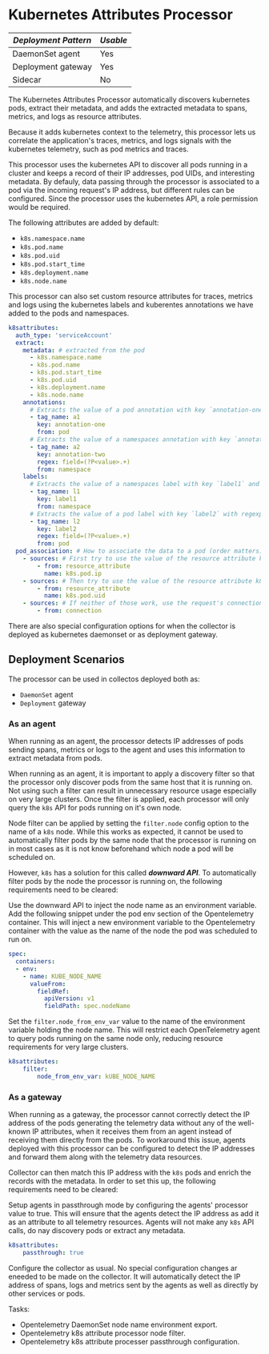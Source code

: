 # Kubernetes Attributes Processor

|***Deployment Pattern***|***Usable***|
|---|---|
|DaemonSet agent|Yes|
|Deployment gateway|Yes|
|Sidecar|No|

The Kubernetes Attributes Processor automatically discovers kubernetes pods,
extract their metadata, and adds the extracted metadata to spans, metrics, and
logs as resource attributes.

Because it adds kubernetes context to the telemetry, this processor lets us
correlate the application's traces, metrics, and logs signals with the
kubernetes telemetry, such as pod metrics and traces.

This processor uses the kubernetes API to discover all pods running in a cluster
and keeps a record of their IP addresses, pod UIDs, and interesting metadata. By
defauly, data passing through the processor is associated to a pod via the
incoming request's IP address, but different rules can be configured. Since the
processor uses the kubernetes API, a role permission would be required.

The following attributes are added by default:
- `k8s.namespace.name`
- `k8s.pod.name`
- `k8s.pod.uid`
- `k8s.pod.start_time`
- `k8s.deployment.name`
- `k8s.node.name`

This processor can also set custom resource attributes for traces, metrics and
logs using the kubernetes labels and kuberentes annotations we have added to the
pods and namespaces.

```yaml
k8sattributes:
  auth_type: 'serviceAccount'
  extract:
    metadata: # extracted from the pod
      - k8s.namespace.name
      - k8s.pod.name
      - k8s.pod.start_time
      - k8s.pod.uid
      - k8s.deployment.name
      - k8s.node.name
    annotations:
      # Extracts the value of a pod annotation with key `annotation-one` and inserts it as a resource attribute with key `a1`
      - tag_name: a1
        key: annotation-one
        from: pod
      # Extracts the value of a namespaces annotation with key `annotation-two` with regexp and inserts it as a resource  with key `a2`
      - tag_name: a2
        key: annotation-two
        regex: field=(?P<value>.+)
        from: namespace
    labels:
      # Extracts the value of a namespaces label with key `label1` and inserts it as a resource attribute with key `l1`
      - tag_name: l1
        key: label1
        from: namespace
      # Extracts the value of a pod label with key `label2` with regexp and inserts it as a resource attribute with key `l2`
      - tag_name: l2
        key: label2
        regex: field=(?P<value>.+)
        from: pod
  pod_association: # How to associate the data to a pod (order matters)
    - sources: # First try to use the value of the resource attribute k8s.pod.ip
        - from: resource_attribute
          name: k8s.pod.ip
    - sources: # Then try to use the value of the resource attribute k8s.pod.uid
        - from: resource_attribute
          name: k8s.pod.uid
    - sources: # If neither of those work, use the request's connection to get the pod IP.
        - from: connection
```

There are also special configuration options for when the collector is deployed
as kubernetes daemonset or as deployment gateway.

## Deployment Scenarios

The processor can be used in collectos deployed both as:
- `DaemonSet` agent
- `Deployment` gateway

### As an agent

When running as an agent, the processor detects IP addresses of pods sending
spans, metrics or logs to the agent and uses this information to extract
metadata from pods.

When running as an agent, it is important to apply a discovery filter so that
the processor only discover pods from the same host that it is running on. Not
using such a filter can result in unnecessary resource usage especially on very
large clusters. Once the filter is applied, each processor will only query the
`k8s` API for pods running on it's own node.

Node filter can be applied by setting the `filter.node` config option to the
name of a `k8s` node. While this works as expected, it cannot be used to
automatically filter pods by the same node that the processor is running on in
most cases as it is not know beforehand which node a pod will be scheduled on.

However, `k8s` has a solution for this called ***downward API***. To
automatically filter pods by the node the processor is running on, the following
requirements need to be cleared:

Use the downward API to inject the node name as an environment variable. Add the
following snippet under the pod env section of the Opentelemetry container. This
will inject a new environment variable to the Opentelemetry container with the
value as the name of the node the pod was scheduled to run on.

```yaml
spec:
  containers:
  - env:
    - name: KUBE_NODE_NAME
      valueFrom:
        fieldRef:
          apiVersion: v1
          fieldPath: spec.nodeName
```

Set the `filter.node_from_env_var` value to the name of the environment variable
holding the node name. This will restrict each OpenTelemetry agent to query pods
running on the same node only, reducing resource requirements for very large
clusters.

```yaml
k8sattributes:
    filter:
        node_from_env_var: kUBE_NODE_NAME
```

### As a gateway

When running as a gateway, the processor cannot correctly detect the IP address
of the pods generating the telemetry data without any of the well-known IP
attributes, when it receives them from an agent instead of receiving them
directly from the pods. To workaround this issue, agents deployed with this
processor can be configured to detect the IP addresses and forward them along
with the telemetry data resources.

Collector can then match this IP address with the `k8s` pods and enrich the
records with the metadata. In order to set this up, the following requirements
need to be cleared:

Setup agents in passthrough mode by configuring the agents' processor value to
true. This will ensure that the agents detect the IP address as add it as an
attribute to all telemetry resources. Agents will not make any `k8s` API calls,
do nay discovery pods or extract any metadata.

```yaml
k8sattributes:
    passthrough: true
```

Configure the collector as usual. No special configuration changes ar eneeded to
be made on the collector. It will automatically detect the IP address of spans,
logs and metrics sent by the agents as well as directly by other services or
pods.

Tasks:
- Opentelemetry DaemonSet node name environment export.
- Opentelemetry k8s attribute processor node filter.
- Opentelemetry k8s attribute processer passthrough configuration.

